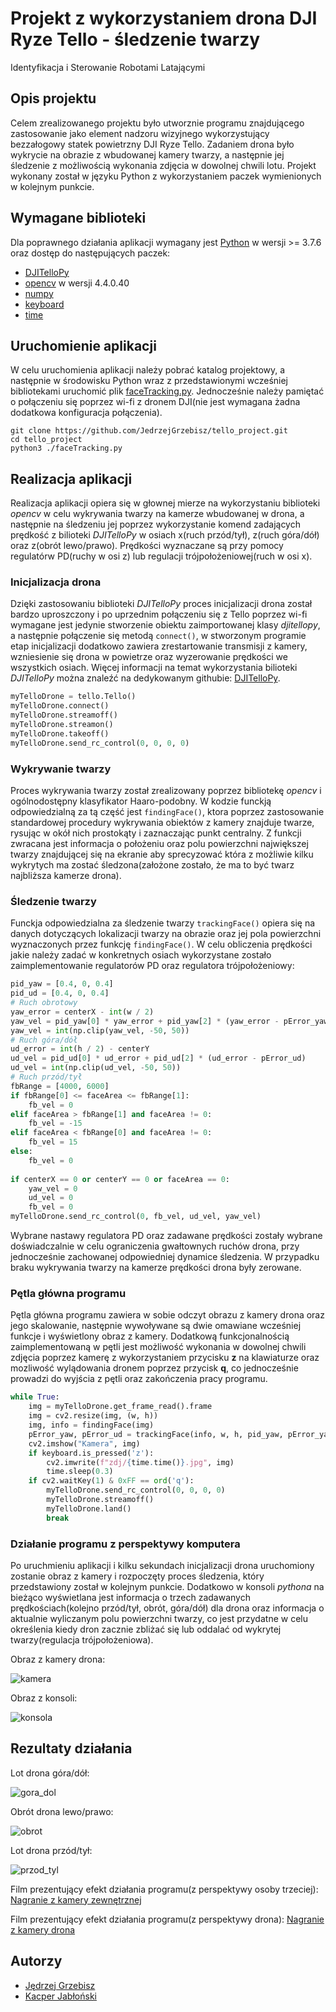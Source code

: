 # Projekt z wykorzystaniem drona DJI Ryze Tello - śledzenie twarzy
Identyfikacja i Sterowanie Robotami Latającymi

## Opis projektu
Celem zrealizowanego projektu było utworznie programu znajdującego zastosowanie jako element nadzoru wizyjnego wykorzystujący bezzałogowy statek powietrzny DJI Ryze Tello. Zadaniem drona było wykrycie na obrazie z wbudowanej kamery twarzy, a następnie jej śledzenie z możliwością wykonania zdjęcia w dowolnej chwili lotu. Projekt wykonany został w języku Python z wykorzystaniem paczek wymienionych w kolejnym punkcie.

## Wymagane biblioteki
Dla poprawnego działania aplikacji wymagany jest [Python](https://www.python.org/downloads/) w wersji >= 3.7.6 oraz dostęp do następujących paczek:

- [DJITelloPy](https://pypi.org/project/djitellopy/)
- [opencv](https://pypi.org/project/opencv-python/) w wersji 4.4.0.40
- [numpy](https://pypi.org/project/numpy/)
- [keyboard](https://pypi.org/project/keyboard/)
- [time](https://docs.python.org/3/library/time.html)

## Uruchomienie aplikacji
W celu uruchomienia aplikacji należy pobrać katalog projektowy, a następnie w środowisku Python wraz z przedstawionymi wcześniej bibliotekami uruchomić plik [faceTracking.py](https://github.com/JedrzejGrzebisz/tello_project/blob/master/faceTracking.py). Jednocześnie należy pamiętać o połączeniu się poprzez wi-fi z dronem DJI(nie jest wymagana żadna dodatkowa konfiguracja połączenia).

```
git clone https://github.com/JedrzejGrzebisz/tello_project.git
cd tello_project
python3 ./faceTracking.py
```

## Realizacja aplikacji
Realizacja aplikacji opiera się w głownej mierze na wykorzystaniu biblioteki *opencv* w celu wykrywania twarzy na kamerze wbudowanej w drona, a następnie na śledzeniu jej poprzez wykorzystanie komend zadających prędkość z bilioteki *DJITelloPy* w osiach x(ruch przód/tył), z(ruch góra/dół) oraz z(obrót lewo/prawo). Prędkości wyznaczane są przy pomocy regulatórw PD(ruchy w osi z) lub regulacji trójpołożeniowej(ruch w osi x).

### Inicjalizacja drona
Dzięki zastosowaniu biblioteki *DJITelloPy* proces inicjalizacji drona został bardzo uproszczony i po uprzednim połączeniu się z Tello poprzez wi-fi wymagane jest jedynie stworzenie obiektu zaimportowanej klasy *djitellopy*, a następnie połączenie się metodą ```connect()```, w stworzonym programie etap inicjalizacji dodatkowo zawiera zrestartowanie transmisji z kamery, wzniesienie się drona w powietrze oraz wyzerowanie prędkości we wszystkich osiach. Więcej informacji na temat wykorzystania bilioteki *DJITelloPy* można znaleźć na dedykowanym githubie: [DJITelloPy](https://github.com/damiafuentes/DJITelloPy).

```python
myTelloDrone = tello.Tello()
myTelloDrone.connect()
myTelloDrone.streamoff()
myTelloDrone.streamon()
myTelloDrone.takeoff()
myTelloDrone.send_rc_control(0, 0, 0, 0)
```

### Wykrywanie twarzy
Proces wykrywania twarzy został zrealizowany poprzez bibliotekę *opencv* i ogólnodostępny klasyfikator Haaro-podobny. W kodzie funckją odpowiedzialną za tą część jest ```findingFace()```, ktora poprzez zastosowanie standardowej procedury wykrywania obiektów z kamery znajduje twarze, rysując w okół nich prostokąty i zaznaczając punkt centralny. Z funkcji zwracana jest informacja o położeniu oraz polu powierzchni największej twarzy znajdującej się na ekranie aby sprecyzować która z możliwie kilku wykrytych ma zostać śledzona(założone zostało, że ma to być twarz najbliższa kamerze drona).

### Śledzenie twarzy
Funckja odpowiedzialna za śledzenie twarzy ```trackingFace()``` opiera się na danych dotyczących lokalizacji twarzy na obrazie oraz jej pola powierzchni wyznaczonych przez funkcję ```findingFace()```. W celu obliczenia prędkości jakie należy zadać w konkretnych osiach wykorzystane zostało zaimplementowanie regulatorów PD oraz regulatora trójpołożeniowy:

```python
pid_yaw = [0.4, 0, 0.4]
pid_ud = [0.4, 0, 0.4]
# Ruch obrotowy
yaw_error = centerX - int(w / 2)
yaw_vel = pid_yaw[0] * yaw_error + pid_yaw[2] * (yaw_error - pError_yaw)
yaw_vel = int(np.clip(yaw_vel, -50, 50))
# Ruch góra/dół
ud_error = int(h / 2) - centerY
ud_vel = pid_ud[0] * ud_error + pid_ud[2] * (ud_error - pError_ud)
ud_vel = int(np.clip(ud_vel, -50, 50))
# Ruch przód/tył
fbRange = [4000, 6000]
if fbRange[0] <= faceArea <= fbRange[1]:
    fb_vel = 0
elif faceArea > fbRange[1] and faceArea != 0:
    fb_vel = -15
elif faceArea < fbRange[0] and faceArea != 0:
    fb_vel = 15
else:
    fb_vel = 0
    
if centerX == 0 or centerY == 0 or faceArea == 0:
    yaw_vel = 0
    ud_vel = 0
    fb_vel = 0
myTelloDrone.send_rc_control(0, fb_vel, ud_vel, yaw_vel)
```

Wybrane nastawy regulatora PD oraz zadawane prędkości zostały wybrane doświadczalnie w celu ograniczenia gwałtownych ruchów drona, przy jednocześnie zachowanej odpowiedniej dynamice śledzenia. W przypadku braku wykrywania twarzy na kamerze prędkości drona były zerowane.

### Pętla główna programu
Pętla główna programu zawiera w sobie odczyt obrazu z kamery drona oraz jego skalowanie, następnie wywoływane są dwie omawiane wcześniej funkcje i wyświetlony obraz z kamery. Dodatkową funkcjonalnością zaimplementowaną w pętli jest możliwość wykonania w dowolnej chwili zdjęcia poprzez kamerę z wykorzystaniem przycisku **z** na klawiaturze oraz mozliwość wylądowania dronem poprzez przycisk **q**, co jednocześnie prowadzi do wyjścia z pętli oraz zakończenia pracy programu.

```python
while True:
    img = myTelloDrone.get_frame_read().frame
    img = cv2.resize(img, (w, h))
    img, info = findingFace(img)
    pError_yaw, pError_ud = trackingFace(info, w, h, pid_yaw, pError_yaw, pid_ud, pError_ud)
    cv2.imshow("Kamera", img)
    if keyboard.is_pressed('z'):
        cv2.imwrite(f"zdj/{time.time()}.jpg", img)
        time.sleep(0.3)
    if cv2.waitKey(1) & 0xFF == ord('q'):
        myTelloDrone.send_rc_control(0, 0, 0, 0)
        myTelloDrone.streamoff()
        myTelloDrone.land()
        break
```

### Działanie programu z perspektywy komputera
Po uruchmieniu aplikacji i kilku sekundach inicjalizacji drona uruchomiony zostanie obraz z kamery i rozpoczęty proces śledzenia, który przedstawiony został w kolejnym punkcie. Dodatkowo w konsoli *pythona* na bieżąco wyświetlana jest informacja o trzech zadawanych prędkościach(kolejno przód/tył, obrót, góra/dół) dla drona oraz informacja o aktualnie wyliczanym polu powierzchni twarzy, co jest przydatne w celu określenia kiedy dron zacznie zbliżać się lub oddalać od wykrytej twarzy(regulacja trójpołożeniowa).

Obraz z kamery drona:

![kamera](https://user-images.githubusercontent.com/64974963/152412132-8f4c43ff-54b9-4c22-96b7-07322d0ef66a.png)

Obraz z konsoli:

![konsola](https://user-images.githubusercontent.com/64974963/152412409-abaac261-57e3-4da5-bf65-3745ab712b7a.png)

## Rezultaty działania

Lot drona góra/dół:

![gora_dol](https://user-images.githubusercontent.com/71281671/152399144-8b5f4db8-3582-4d66-a0d8-90dcaa7aedb9.gif)

Obrót drona lewo/prawo:

![obrot](https://user-images.githubusercontent.com/71281671/152399610-47af7e2e-7d3b-4287-8c8a-7b4418d51b62.gif)

Lot drona przód/tył:

![przod_tyl](https://user-images.githubusercontent.com/71281671/152399693-2299b6cd-e37a-40b7-a2e9-ea8545077363.gif)

Film prezentujący efekt działania programu(z perspektywy osoby trzeciej): [Nagranie z kamery zewnętrznej](https://github.com/JedrzejGrzebisz/tello_project/blob/master/video/Prezentacja_rzeczywista.mp4)

Film prezentujący efekt działania programu(z perspektywy drona): [Nagranie z kamery drona](https://github.com/JedrzejGrzebisz/tello_project/blob/master/video/Prezentacja_programistyczna.mp4)

## Autorzy

- [Jędrzej Grzebisz](https://github.com/JedrzejGrzebisz)
- [Kacper Jabłoński](https://github.com/Djabollos)
